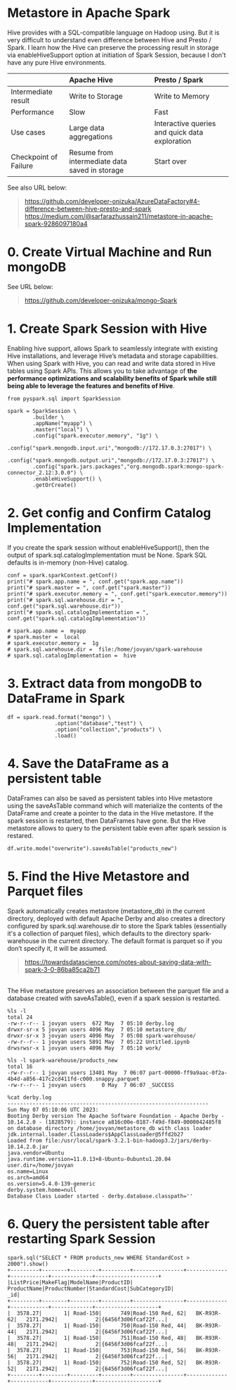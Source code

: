 # Metastore in Apache Spark

Hive provides with a SQL-compatible language on Hadoop using. But it is very difficult to understand even difference between Hive and Presto / Spark. 
I learn how the Hive can preserve the processing result in storage via enableHiveSupport option at initiation of Spark Session, because I don't have any pure Hive environments.

| |	Apache Hive |	Presto / Spark |
| :--- | :--- | :--- |
| Intermediate result |	Write to Storage |	Write to Memory |
| Performance |	Slow |	Fast |
| Use cases |	Large data aggregations | Interactive queries and quick data exploration |
| Checkpoint of Failure |	Resume from intermediate data saved in storage | Start over |

See also URL below:
> https://github.com/developer-onizuka/AzureDataFactory#4-difference-between-hive-presto-and-spark
> https://medium.com/@sarfarazhussain211/metastore-in-apache-spark-9286097180a4

# 0. Create Virtual Machine and Run mongoDB
See URL below:
> https://github.com/developer-onizuka/mongo-Spark
 
# 1. Create Spark Session with Hive
Enabling hive support, allows Spark to seamlessly integrate with existing Hive installations, and leverage Hive’s metadata and storage capabilities.
When using Spark with Hive, you can read and write data stored in Hive tables using Spark APIs. This allows you to take advantage of **the performance optimizations and scalability benefits of Spark while still being able to leverage the features and benefits of Hive**.

```
from pyspark.sql import SparkSession

spark = SparkSession \
        .builder \
        .appName("myapp") \
        .master("local") \
        .config("spark.executor.memory", "1g") \
        .config("spark.mongodb.input.uri","mongodb://172.17.0.3:27017") \
        .config("spark.mongodb.output.uri","mongodb://172.17.0.3:27017") \
        .config("spark.jars.packages","org.mongodb.spark:mongo-spark-connector_2.12:3.0.0") \
        .enableHiveSupport() \
        .getOrCreate()
```

# 2. Get config and Confirm Catalog Implementation
If you create the spark session without enableHiveSupport(), then the output of spark.sql.catalogImplementation must be None. Spark SQL defaults is in-memory (non-Hive) catalog.
```
conf = spark.sparkContext.getConf()
print("# spark.app.name = ", conf.get("spark.app.name"))
print("# spark.master = ", conf.get("spark.master"))
print("# spark.executor.memory = ", conf.get("spark.executor.memory"))
print("# spark.sql.warehouse.dir = ", conf.get("spark.sql.warehouse.dir"))
print("# spark.sql.catalogImplementation = ", conf.get("spark.sql.catalogImplementation"))

# spark.app.name =  myapp
# spark.master =  local
# spark.executor.memory =  1g
# spark.sql.warehouse.dir =  file:/home/jovyan/spark-warehouse
# spark.sql.catalogImplementation =  hive
```

# 3. Extract data from mongoDB to DataFrame in Spark
```
df = spark.read.format("mongo") \
               .option("database","test") \
               .option("collection","products") \
               .load()
```

# 4. Save the DataFrame as a persistent table
DataFrames can also be saved as persistent tables into Hive metastore using the saveAsTable command which will materialize the contents of the DataFrame and create a pointer to the data in the Hive metastore. If the spark session is restarted, then DataFrames have gone. But the Hive metastore allows to query to the persistent table even after spark session is restared.
```
df.write.mode("overwrite").saveAsTable("products_new")
```

# 5. Find the Hive Metastore and Parquet files
Spark automatically creates metastore (metastore_db) in the current directory, deployed with default Apache Derby and also creates a directory configured by spark.sql.warehouse.dir to store the Spark tables (essentially it's a collection of parquet files), which defaults to the directory spark-warehouse in the current directory. The default format is parquet so if you don’t specify it, it will be assumed. 
> https://towardsdatascience.com/notes-about-saving-data-with-spark-3-0-86ba85ca2b71
<br>
The Hive metastore preserves an association between the parquet file and a database created with saveAsTable(), even if a spark session is restarted.

```
%ls -l
total 24
-rw-r--r-- 1 jovyan users  672 May  7 05:10 derby.log
drwxr-sr-x 5 jovyan users 4096 May  7 05:10 metastore_db/
drwxr-sr-x 3 jovyan users 4096 May  7 05:08 spark-warehouse/
-rw-r--r-- 1 jovyan users 5891 May  7 05:22 Untitled.ipynb
drwsrwsr-x 1 jovyan users 4096 May  7 05:10 work/
```
```
%ls -l spark-warehouse/products_new
total 16
-rw-r--r-- 1 jovyan users 13401 May  7 06:07 part-00000-ff9a9aac-0f2a-4b4d-a856-417c2cd411fd-c000.snappy.parquet
-rw-r--r-- 1 jovyan users     0 May  7 06:07 _SUCCESS
```
```
%cat derby.log
----------------------------------------------------------------
Sun May 07 05:10:06 UTC 2023:
Booting Derby version The Apache Software Foundation - Apache Derby - 10.14.2.0 - (1828579): instance a816c00e-0187-f49d-f849-0000042485f8 
on database directory /home/jovyan/metastore_db with class loader jdk.internal.loader.ClassLoaders$AppClassLoader@5ffd2b27 
Loaded from file:/usr/local/spark-3.2.1-bin-hadoop3.2/jars/derby-10.14.2.0.jar
java.vendor=Ubuntu
java.runtime.version=11.0.13+8-Ubuntu-0ubuntu1.20.04
user.dir=/home/jovyan
os.name=Linux
os.arch=amd64
os.version=5.4.0-139-generic
derby.system.home=null
Database Class Loader started - derby.database.classpath=''
```

# 6. Query the persistent table after restarting Spark Session
```
spark.sql("SELECT * FROM products_new WHERE StandardCost > 2000").show()
+---------+--------+---------+---------+----------------+-------------+------------+-------------+--------------------+
|ListPrice|MakeFlag|ModelName|ProductID|     ProductName|ProductNumber|StandardCost|SubCategoryID|                 _id|
+---------+--------+---------+---------+----------------+-------------+------------+-------------+--------------------+
|  3578.27|       1| Road-150|      749|Road-150 Red, 62|   BK-R93R-62|   2171.2942|            2|{6456f3d06fcaf22f...|
|  3578.27|       1| Road-150|      750|Road-150 Red, 44|   BK-R93R-44|   2171.2942|            2|{6456f3d06fcaf22f...|
|  3578.27|       1| Road-150|      751|Road-150 Red, 48|   BK-R93R-48|   2171.2942|            2|{6456f3d06fcaf22f...|
|  3578.27|       1| Road-150|      753|Road-150 Red, 56|   BK-R93R-56|   2171.2942|            2|{6456f3d06fcaf22f...|
|  3578.27|       1| Road-150|      752|Road-150 Red, 52|   BK-R93R-52|   2171.2942|            2|{6456f3d06fcaf22f...|
+---------+--------+---------+---------+----------------+-------------+------------+-------------+--------------------+
```
